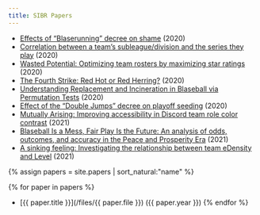 ```yaml
---
title: SIBR Papers
---
```


* [Effects of “Blaserunning” decree on shame](https://research.blaseball-reference.com/blase-running-shame.pdf) (2020)
* [Correlation between a team’s subleague/division and the series they play](https://research.blaseball-reference.com/schedule-balance.pdf) (2020)
* [Wasted Potential: Optimizing team rosters by maximizing star ratings](https://research.blaseball-reference.com./Wasted_Potential_blaseball.pdf) (2020)
* [The Fourth Strike: Red Hot or Red Herring?](https://research.blaseball-reference.com/Fourth_Strike.pdf) (2020)
* [Understanding Replacement and Incineration in Blaseball via Permutation Tests](https://research.blaseball-reference.com/Incineration_Replacement_Permutation_Paper___Final_Draft.pdf) (2020)
* [Effect of the “Double Jumps” decree on playoff seeding](https://research.blaseball-reference.com/SIBR_Double_Jump_paper.pdf) (2020)
* [Mutually Arising: Improving accessibility in Discord team role color contrast](https://research.blaseball-reference.com/Improving_Accessibility__Contrast_in_Discord_Team_Roles_1.2.pdf) (2021)
* [Blaseball Is a Mess, Fair Play Is the Future: An analysis of odds, outcomes, and accuracy in the Peace and Prosperity Era](https://research.blaseball-reference.com/Fair_Play_is_the_Future.pdf) (2021)
* [A sinking feeling: Investigating the relationship between team eDensity and Level](https://research.blaseball-reference.com/SIBR_eDensity2.pdf) (2021)


{% assign papers =  site.papers | sort_natural:"name" %}

{% for paper in papers %}
* [{{ paper.title }}](/files/{{ paper.file }}) ({{ paper.year }})
{% endfor %}